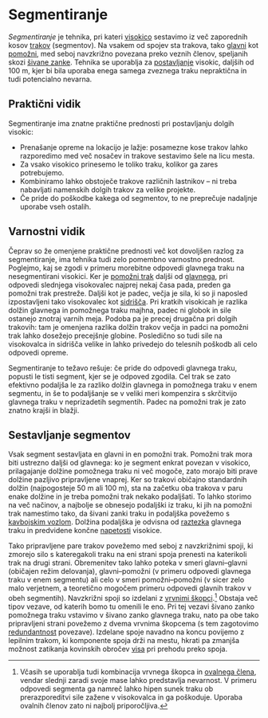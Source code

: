 # Segmentiranje

_Segmentiranje_ je tehnika, pri kateri [visokico](visokica) sestavimo iz več zaporednih kosov [trakov](trak) (segmentov). Na vsakem od spojev sta trakova, tako [glavni](glavni-trak) kot [pomožni](pomozni-trak), med seboj navzkrižno povezana preko veznih členov, speljanih skozi [šivane zanke](sivana-zanka). Tehnika se uporablja za [postavljanje](postavljanje) visokic, daljših od 100 m, kjer bi bila uporaba enega samega zveznega traku nepraktična in tudi potencialno nevarna.

## Praktični vidik

Segmentiranje ima znatne praktične prednosti pri postavljanju dolgih visokic:

* Prenašanje opreme na lokacijo je lažje: posamezne kose trakov lahko razporedimo med več nosačev in trakove sestavimo šele na licu mesta.
* Za vsako visokico prinesemo le toliko traku, kolikor ga zares potrebujemo.
* Kombiniramo lahko obstoječe trakove različnih lastnikov – ni treba nabavljati namenskih dolgih trakov za velike projekte.
* Če pride do poškodbe kakega od segmentov, to ne preprečuje nadaljnje uporabe vseh ostalih.

## Varnostni vidik

Čeprav so že omenjene praktične prednosti več kot dovoljšen razlog za segmentiranje, ima tehnika tudi zelo pomembno varnostno prednost. Poglejmo, kaj se zgodi v primeru morebitne odpovedi glavnega traku na nesegmentirani visokici. Ker je [pomožni trak](pomozni-trak) daljši od [glavnega](glavni-trak), pri odpovedi slednjega visokovalec najprej nekaj časa pada, preden ga pomožni trak prestreže. Daljši kot je padec, večja je sila, ki so ji naposled izpostavljeni tako visokovalec kot [sidrišča](sidrisce). Pri kratkih visokicah je razlika dolžin glavnega in pomožnega traku majhna, padec ni globok in sile ostanejo znotraj varnih meja. Podoba pa je precej drugačna pri dolgih trakovih: tam je omenjena razlika dolžin trakov večja in padci na pomožni trak lahko dosežejo precejšnje globine. Posledično so tudi sile na visokovalca in sidrišča velike in lahko privedejo do telesnih poškodb ali celo odpovedi opreme.

Segmentiranje to težavo rešuje: če pride do odpovedi glavnega traku, popusti le tisti segment, kjer se je odpoved zgodila. Cel trak se zato efektivno podaljša le za razliko dolžin glavnega in pomožnega traku v enem segmentu, in še to podaljšanje se v veliki meri kompenzira s skrčitvijo glavnega traku v neprizadetih segmentih. Padec na pomožni trak je zato znatno krajši in blažji.

## Sestavljanje segmentov

Vsak segment sestavljata en glavni in en pomožni trak. Pomožni trak mora biti ustrezno daljši od glavnega: ko je segment enkrat povezan v visokico, prilagajanje dolžine pomožnega traku ni več mogoče, zato morajo biti prave dolžine pazljivo pripravljene vnaprej. Ker so trakovi običajno standardnih dolžin (najpogosteje 50 m ali 100 m), sta na začetku oba trakova v paru enake dolžine in je treba pomožni trak nekako podaljšati. To lahko storimo na več načinov, a najbolje se obnesejo podaljški iz traku, ki jih na pomožni trak namestimo tako, da šivani zanki traku in podaljška povežemo s [kavbojskim vozlom](kavbojski-vozel). Dolžina podaljška je odvisna od [raztezka](raztezek) glavnega traku in predvidene končne [napetosti](napetost) visokice.

Tako pripravljene pare trakov povežemo med seboj z navzkrižnimi spoji, ki zmorejo silo s kateregakoli traku na eni strani spoja prenesti na katerikoli trak na drugi strani. Obremenitev tako lahko poteka v smeri glavni–glavni (običajen režim delovanja), glavni–pomožni (v primeru odpovedi glavnega traku v enem segmentu) ali celo v smeri pomožni–pomožni (v sicer zelo malo verjetnem, a teoretično mogočem primeru odpovedi glavnih trakov v obeh segmentih). Navzkrižni spoji so izdelani z [vrvnimi škopci](vrvni-skopec).[^1] Obstaja več tipov vezave, od katerih bomo tu omenili le eno. Pri tej vezavi šivano zanko pomožnega traku vstavimo v šivano zanko glavnega traku, nato pa obe tako pripravljeni strani povežemo z dvema vrvnima škopcema (s tem zagotovimo [redundantnost](redundanca) povezave). Izdelane spoje navadno na koncu povijemo z lepilnim trakom, ki komponente spoja drži na mestu, hkrati pa zmanjša možnost zatikanja kovinskih obročev [visa](vis) pri prehodu preko spoja.

[^1]: Včasih se uporablja tudi kombinacija vrvnega škopca in [ovalnega člena](ovalni-clen), vendar slednji zaradi svoje mase lahko predstavlja nevarnost. V primeru odpovedi segmenta ga namreč lahko hipen sunek traku ob prerazporeditvi sile zažene v visokovalca in ga poškoduje. Uporaba ovalnih členov zato ni najbolj priporočljiva.
